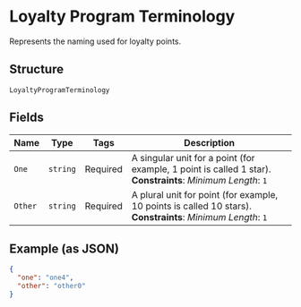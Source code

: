 
# Loyalty Program Terminology

Represents the naming used for loyalty points.

## Structure

`LoyaltyProgramTerminology`

## Fields

| Name | Type | Tags | Description |
|  --- | --- | --- | --- |
| `One` | `string` | Required | A singular unit for a point (for example, 1 point is called 1 star).<br>**Constraints**: *Minimum Length*: `1` |
| `Other` | `string` | Required | A plural unit for point (for example, 10 points is called 10 stars).<br>**Constraints**: *Minimum Length*: `1` |

## Example (as JSON)

```json
{
  "one": "one4",
  "other": "other0"
}
```

